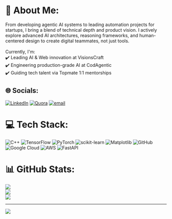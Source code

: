 
# 💫 About Me:
From developing agentic AI systems to leading automation projects for startups, I bring a blend of technical depth and product vision. I actively explore advanced AI architectures, reasoning frameworks, and human-centered design to create digital teammates, not just tools.<br><br>Currently, I'm:<br>✔️ Leading AI & Web innovation at VisionsCraft<br>✔️ Engineering production-grade AI at CodAgentic<br>✔️ Guiding tech talent via Topmate 1:1 mentorships


## 🌐 Socials:
[![LinkedIn](https://img.shields.io/badge/LinkedIn-%230077B5.svg?logo=linkedin&logoColor=white)](https://linkedin.com/in/www.linkedin.com/in/muhammad-atif-003368295) [![Quora](https://img.shields.io/badge/Quora-%23B92B27.svg?logo=Quora&logoColor=white)](https://quora.com/profile/Rana-Atif-88) [![email](https://img.shields.io/badge/Email-D14836?logo=gmail&logoColor=white)](mailto:ranaatif1299@gmail.com) 

# 💻 Tech Stack:
![C++](https://img.shields.io/badge/c++-%2300599C.svg?style=for-the-badge&logo=c%2B%2B&logoColor=white) ![TensorFlow](https://img.shields.io/badge/TensorFlow-%23FF6F00.svg?style=for-the-badge&logo=TensorFlow&logoColor=white) ![PyTorch](https://img.shields.io/badge/PyTorch-%23EE4C2C.svg?style=for-the-badge&logo=PyTorch&logoColor=white) ![scikit-learn](https://img.shields.io/badge/scikit--learn-%23F7931E.svg?style=for-the-badge&logo=scikit-learn&logoColor=white) ![Matplotlib](https://img.shields.io/badge/Matplotlib-%23ffffff.svg?style=for-the-badge&logo=Matplotlib&logoColor=black) ![GitHub](https://img.shields.io/badge/github-%23121011.svg?style=for-the-badge&logo=github&logoColor=white) ![Google Cloud](https://img.shields.io/badge/GoogleCloud-%234285F4.svg?style=for-the-badge&logo=google-cloud&logoColor=white) ![AWS](https://img.shields.io/badge/AWS-%23FF9900.svg?style=for-the-badge&logo=amazon-aws&logoColor=white) ![FastAPI](https://img.shields.io/badge/FastAPI-005571?style=for-the-badge&logo=fastapi)
# 📊 GitHub Stats:
![](https://github-readme-stats.vercel.app/api?username=Atif1299&theme=ayu-mirage&hide_border=false&include_all_commits=false&count_private=false)<br/>
![](https://nirzak-streak-stats.vercel.app/?user=Atif1299&theme=ayu-mirage&hide_border=false)<br/>
![](https://github-readme-stats.vercel.app/api/top-langs/?username=Atif1299&theme=ayu-mirage&hide_border=false&include_all_commits=false&count_private=false&layout=compact)

---
[![](https://visitcount.itsvg.in/api?id=Atif1299&icon=0&color=6)](https://visitcount.itsvg.in)

<!-- Proudly created with GPRM ( https://gprm.itsvg.in ) -->
